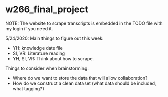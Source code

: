 # w266_final_project

NOTE: The website to scrape transcripts is embedded in the TODO file with my login if you need it. 

5/24/2020:
Main things to figure out this week:
  - YH:  knowledge date file
  - SI, VR: Literature reading
  - YH, SI, VR: Think about how to scrape. 

Things to consider when brainstorming:
* Where do we want to store the data that will allow collaboration?
* How do we construct a clean dataset (what data should be included, what tagging?)
